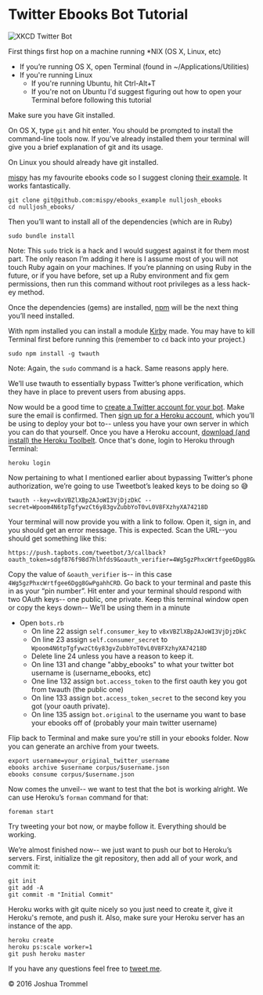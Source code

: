 Twitter Ebooks Bot Tutorial
=======================

![XKCD Twitter Bot](http://imgs.xkcd.com/comics/twitter_bot.png)

First things first hop on a machine running *NIX (OS X, Linux, etc)

- If you’re running OS X, open Terminal (found in ~/Applications/Utilities)
- If you're running Linux
    - If you're running Ubuntu, hit Ctrl-Alt+T
    - If you're not on Ubuntu I'd suggest figuring out how to open your Terminal before following this tutorial

Make sure you have Git installed.

On OS X, type `git` and hit enter. You should be prompted to install the command-line tools now. If you’ve already installed them your terminal will give you a brief explanation of git and its usage.

On Linux you should already have git installed.

[mispy](https://github.com/mispy) has my favourite ebooks code so I suggest cloning [their example](https://github.com/mispy/ebooks_example). It works fantastically.

```
git clone git@github.com:mispy/ebooks_example nulljosh_ebooks
cd nulljosh_ebooks/
```

Then you’ll want to install all of the dependencies (which are in Ruby)

```
sudo bundle install
```

Note: This `sudo` trick is a hack and I would suggest against it for them most part. The only reason I’m adding it here is I assume most of you will not touch Ruby again on your machines. If you’re planning on using Ruby in the future, or if you have before, set up a Ruby environment and fix gem permissions, then run this command without root privileges as a less hack-ey method.

Once the dependencies (gems) are installed, [npm](http://nodejs.org/download/) will be the next thing you’ll need installed.

With npm installed you can install a module [Kirby](https://twitter.com/hbkirb) made. You may have to kill Terminal first before running this (remember to `cd` back into your project.)

```
sudo npm install -g twauth
```

Note: Again, the `sudo` command is a hack. Same reasons apply here.

We’ll use twauth to essentially bypass Twitter’s phone verification, which they have in place to prevent users from abusing apps.

Now would be a good time to [create a Twitter account for your bot](https://twitter.com/signup). Make sure the email is confirmed. Then [sign up for a Heroku account](heroku.com), which you’ll be using to deploy your bot to-- unless you have your own server in which you can do that yourself. Once you have a Heroku account, [download (and install) the Heroku Toolbelt](https://toolbelt.heroku.com/). Once that's done, login to Heroku through Terminal:

```
heroku login
```

Now pertaining to what I mentioned earlier about bypassing Twitter’s phone authorization, we’re going to use Tweetbot’s leaked keys to be doing so :sweat_smile:

```
twauth --key=v8xVBZlXBp2AJoWI3VjDjzDkC --secret=Wpoom4N6tpTgfywzCt6y83gvZubbYoT0vL0V8FXzhyXA74218D
```

Your terminal will now provide you with a link to follow. Open it, sign in, and you should get an error message. This is expected. Scan the URL--you should get something like this:


```
https://push.tapbots.com/tweetbot/3/callback?oauth_token=sdgf876f98d7hlhfds9&oauth_verifier=4Wg5gzPhxcWrtfgee6Dgg8GwPgahhCRD
```

Copy the value of `&oauth_verifier` is-- in this case `4Wg5gzPhxcWrtfgee6Dgg8GwPgahhCRD`. Go back to your terminal and paste this in as your “pin number”. Hit enter and your terminal should respond with two OAuth keys-- one public, one private. Keep this terminal window open or copy the keys down-- We’ll be using them in a minute


- Open `bots.rb`
  - On line 22 assign  `self.consumer_key` to `v8xVBZlXBp2AJoWI3VjDjzDkC`
  - On line 23 assign `self.consumer_secret` to `Wpoom4N6tpTgfywzCt6y83gvZubbYoT0vL0V8FXzhyXA74218D`
  - Delete line 24 unless you have a reason to keep it.
  - On line 131 and change "abby_ebooks" to what your twitter bot username is (username_ebooks, etc)
  - One line 132 assign `bot.access_token` to
the first oauth key you got from twauth (the public one)
  - On line 133 assign `bot.access_token_secret` to the second key you got (your oauth private).
  - On line 135 assign `bot.original` to the username you want to base your ebooks off of (probably your main twitter username)

Flip back to Terminal and make sure you're still in your ebooks folder. Now you can generate an archive from your tweets.

```
export username=your_original_twitter_username
ebooks archive $username corpus/$username.json
ebooks consume corpus/$username.json
```

Now comes the unveil-- we want to test that the bot is working alright. We can use Heroku’s `forman` command for that:

```
foreman start
```

Try tweeting your bot now, or maybe follow it. Everything should be working.

We’re almost finished now-- we just want to push our bot to Heroku’s servers. First, initialize the git repository, then add all of your work, and commit it:

```
git init
git add -A
git commit -m "Initial Commit"
```

Heroku works with git quite nicely so you just need to create it, give it Heroku's remote, and push it. Also, make sure your Heroku server has an instance of the app.

```
heroku create
heroku ps:scale worker=1
git push heroku master
```

If you have any questions feel free to [tweet me](https://twitter.com/nulljosh).

© 2016 Joshua Trommel

